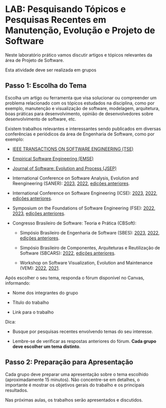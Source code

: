 # LAB: Pesquisando Tópicos e Pesquisas Recentes em Manutenção, Evolução e Projeto de Software

Neste laboratório prático vamos discutir artigos e tópicos relevantes da área de Projeto de Software.

Esta atividade deve ser realizada em grupos

## Passo 1: Escolha do Tema

Escolha um artigo ou ferramenta que visa solucionar ou compreender um problema relacionado com os tópicos estudados na disciplina, como por exemplo, manutenção e visualização de software, modelagem, arquitetura, boas práticas para desenvolvimento, opinião de desenvolvedores sobre desenvolvimento de software, etc. 

Existem trabalhos relevantes e interessantes sendo publicados em diversas conferências e periódicos da área de Engenharia de Software, como por exemplo:

* [IEEE TRANSACTIONS ON SOFTWARE ENGINEERING (TSE)](https://ieeexplore.ieee.org/xpl/RecentIssue.jsp?punumber=32)

* [Empirical Software Engineering (EMSE)](https://www.springer.com/journal/10664)

* [Journal of Software: Evolution and Process (JSEP)](https://onlinelibrary.wiley.com/journal/20477481)

* International Conference on Software Analysis, Evolution and Reengineering (SANER): [2023](https://saner2023.must.edu.mo/), [2022](https://saner2022.uom.gr/), [edições anteriores](https://ieeexplore.ieee.org/xpl/conhome/1831544/all-proceedings).

* International Conference on Software Engineering (ICSE): [2023](https://conf.researchr.org/home/icse-2023), [2022](https://conf.researchr.org/home/icse-2022), [edições anteriores](https://ieeexplore.ieee.org/xpl/conhome/1000691/all-proceedings).

* Symposium on the Foundations of Software Engineering (FSE): [2022](https://2022.esec-fse.org/), [2023](https://conf.researchr.org/home/fse-2023), [edições anteriores](https://dl.acm.org/conference/fse).

* Congresso Brasileiro de Software: Teoria e Prática (CBSoft):

  * Simpósio Brasileiro de Engenharia de Software (SBES): [2023](https://cbsoft2023.ufms.br/sbes/pesquisa), [2022](https://cbsoft2022.facom.ufu.br/artigos.php?evento=sbes-pesquisa), [edições anteriores](https://sol.sbc.org.br/index.php/sbes/issue/archive).

  * Simpósio Brasileiro de Componentes, Arquiteturas e Reutilização de Software (SBCARS): [2022](https://cbsoft2022.facom.ufu.br/artigos.php?evento=sbcars), [edições anteriores](https://sol.sbc.org.br/index.php/sbcars/issue/archive).

  * Workshop on Software Visualization, Evolution and Maintenance (VEM): [2022](https://vemworkshop.github.io/vem2022/), [2021](https://vemworkshop.github.io/vem2021/).


Após escolher o seu tema, responda o fórum disponível no Canvas, informando:

* Nome dos integrantes do grupo

* Título do trabalho

* Link para o trabalho

Dica: 

* Busque por pesquisas recentes envolvendo temas do seu interesse.

* Lembre-se de verificar as respostas anteriores do fórum. **Cada grupo deve escolher um tema distinto**.

## Passo 2: Preparação para Apresentação

Cada grupo deve preparar uma apresentação sobre o tema escolhido (aproximadamente 15 minutos). Não concentre-se em detalhes, o importante é mostrar os objetivos gerais do trabalho e os principais resultados.

Nas próximas aulas, os trabalhos serão apresentados e discutidos.
